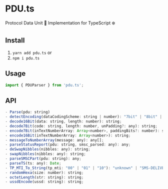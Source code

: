 # PDU.ts
Protocol Data Unit 🦂 Implementation for TypeScript ❄️


## Install
1. `yarn add pdu.ts`
or
1. `npm i pdu.ts`


## Usage

```TypeScript
import { PDUParser } from 'pdu.ts';
```


## API

```JavaScript
- Parse(pdu: string)
- detectEncoding(dataCodingScheme: string | number): "7bit" | "8bit" | "16bit";
- decode16Bit(data: string, length: number): string;
- decode7Bit(code: string, length: number, unPadding?: any): string;
- encode7Bit(inTextNumberArray: Array<number>, paddingBits?: number): string;
- encode16Bit(inTextNumberArray: Array<number>): string;
- messageToNumberArray(message: any): any[];
- parseStatusReport(pdu: string, smsc_parsed: any): any;
- deSwapNibbles(nibbles: any): string;
- swapNibbles(nibbles: any): string;
- parseSMSCPart(pdu: string): any;
- parseTS(ts: any): Date;
- TP_MTI_To_String(tp_mti: "00" | "01" | "10"): "unknown" | "SMS-DELIVER" | "SMS-SUBMIT" | "SMS-STATUS-REPORT";
- randomHexa(size: number): string;
- octetLength(str: string): string;
- ussdEncode(ussd: string): string;

```
